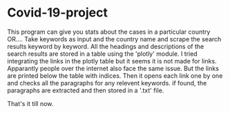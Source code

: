 # Covid-19-project
This program can give you stats about the cases in a particular country OR.... 
Take keywords as input and the country name and scrape the search results keyword by keyword.
All the headings and descriptions of the search results are stored in a table using the 'plotly' module.
I tried integrating the links in the plotly table but it seems it is not made for links. Apparantly people over the internet also face the same issue.
But the links are printed below the table with indices. 
Then it opens each link one by one and checks all the paragraphs for any relevent keywords.
if found, the paragraphs are extracted and then stored in a '.txt' file.



That's it till now.
